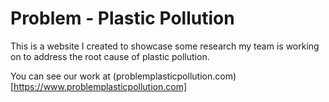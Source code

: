 # Problem - Plastic Pollution
This is a website I created to showcase some research my team is working on to address the root cause of plastic pollution. 

You can see our work at (problemplasticpollution.com)[https://www.problemplasticpollution.com]
